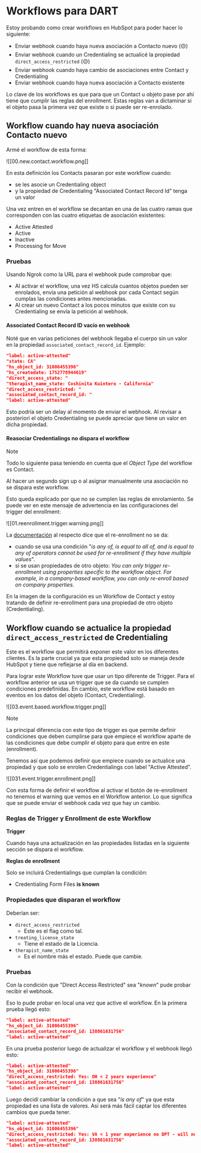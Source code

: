 # Workflows para DART

Estoy probando como crear workflows en HubSpot para poder hacer lo siguiente:

- Enviar webhook cuando haya nueva asociación a Contacto nuevo (🟡)
- Enviar webhook cuando un Credentialing se actualicé la propiedad `direct_access_restricted` (🟡)
- Enviar webhook cuando haya cambio de asociaciones entre Contact y Credentialing
- Enviar webhook cuando haya nueva asociación a Contacto existente

Lo clave de los workflows es que para que un Contact u objeto pase por ahí tiene que cumplir las reglas del enrollment. Estas reglas van a dictaminar si el objeto pasa la primera vez que existe o si puede ser re-enrolado.

## Workflow cuando hay nueva asociación Contacto nuevo

Armé el workflow de esta forma:

![[00.new.contact.workflow.png]]

En esta definición los Contacts pasaran por este workflow cuando:

- se les asocie un Credentialing object
- y la propiedad de Credentialing "Associated Contact Record Id" tenga un valor

Una vez entren en el workflow se decantan en una de las cuatro ramas que corresponden con las cuatro etiquetas de asociación existentes:

- Active Attested
- Active
- Inactive
- Processing for Move

### Pruebas

Usando Ngrok como la URL para el webhook pude comprobar que:

- Al activar el workflow, una vez HS calcula cuantos objetos pueden ser enrolados, envía una petición al webhook por cada Contact según cumplas las condiciones antes mencionadas.
- Al crear un nuevo Contact a los pocos minutos que existe con su Credentialing se envía la petición al webhook.

#### Associated Contact Record ID vacío en webhook

Noté que en varias peticiones del webhook llegaba el cuerpo sin un valor en la propiedad `associated_contact_record_id`. Ejemplo:

```json
"label: active-attested"
"state: CA"
"hs_object_id: 31006455396"
"hs_createdate: 1752778944619"
"direct_access_state: "
"therapist_name_state: Coshinita Kuintero - California"
"direct_access_restricted: "
"associated_contact_record_id: "
"label: active-attested"
```

Esto podría ser un delay al momento de enviar el webhook. Al revisar a posteriori el objeto Credentialing se puede apreciar que tiene un valor en dicha propiedad.

#### Reasociar Credentialings no dispara el workflow

> [!Note]
> Todo lo siguiente pasa teniendo en cuenta que el _Object Type_ del workflow es Contact.

Al hacer un segundo sign up o al asignar manualmente una asociación no se dispara este workflow.

Esto queda explicado por que no se cumplen las reglas de enrolamiento. Se puede ver en este mensaje de advertencia en las configuraciones del trigger del enrollment:

![[01.reenrollment.trigger.warning.png]]

La [documentación](https://knowledge.hubspot.com/workflows/add-re-enrollment-triggers-to-a-workflow#contact-based-workflows) al respecto dice que el re-enrollment no se da:

- cuando se usa una condición "_is any of, is equal to all of, and is equal to any of operators cannot be used for re-enrollment if they have multiple values_".
- si se usan propiedades de otro objeto: _You can only trigger re-enrollment using properties specific to the workflow object. For example, in a company-based workflow, you can only re-enroll based on company properties._

En la imagen de la configuración es un Workflow de Contact y estoy tratando de definir re-enrollment para una propiedad de otro objeto (Credentialing).

## Workflow cuando se actualice la propiedad `direct_access_restricted` de Credentialing

Este es el workflow que permitirá exponer este valor en los diferentes clientes. Es la parte crucial ya que esta propiedad solo se maneja desde HubSpot y tiene que reflejarse al día en backend.

Para lograr este Workflow tuve que usar un tipo diferente de Trigger. Para el workflow anterior se usa un trigger que se da cuando se cumplen condiciones predefinidas. En cambio, este workflow está basado en eventos en los datos del objeto (Contact, Credentialing).

![[03.event.based.workflow.trigger.png]]

> [!Note]
> La principal diferencia con este tipo de trigger es que permite definir condiciones que deben cumplirse para que empiece el workflow aparte de las condiciones que debe cumplir el objeto para que entre en este (enrollment).
>
> Tenemos así que podemos definir que empiece cuando se actualice una propiedad y que solo se enrolen Credentialings con label "Active Attested".
>
> ![[031.event.trigger.enrollment.png]]

Con esta forma de definir el workflow al activar el botón de re-enrollment no tenemos el warning que vemos en el Workflow anterior. Lo que significa que se puede enviar el webhook cada vez que hay un cambio.

### Reglas de Trigger y Enrollment de este Workflow

**Trigger**

Cuando haya una actualización en las propiedades listadas en la siguiente sección se dispara el workflow.

**Reglas de enrollment**

Solo se incluirá Credentialings que cumplan la condición:

- Credentialing Form Files **is known**

### Propiedades que disparan el workflow

Deberían ser:

- `direct_access_restricted`
	- Este es el flag como tal.
- `treating_license_state`
	- Tiene el estado de la Licencia.
- `therapist_name_state`
	- Es el nombre más el estado. Puede que cambie.

### Pruebas

Con la condición que "Direct Access Restricted" sea "_known_" pude probar recibir el webhook.

Eso lo pude probar en local una vez que active el workflow. En la primera prueba llegó esto:
```json
"label: active-attested"
"hs_object_id: 31006455396"
"associated_contact_record_id: 138861631756"
"label: active-attested"
```

En una prueba posterior luego de actualizar el workflow y el webhook llegó esto:
```json
"label: active-attested"
"hs_object_id: 31006455396"
"direct_access_restricted: Yes: OH < 2 years experience"
"associated_contact_record_id: 138861631756"
"label: active-attested"
```

Luego decidí cambiar la condición a que sea "_is any of_" ya que esta propiedad es una lista de valores. Así será más fácil captar los diferentes cambios que pueda tener.

```json
"label: active-attested"
"hs_object_id: 31006455396"
"direct_access_restricted: Yes: VA < 1 year experience no DPT - will need license"
"associated_contact_record_id: 138861631756"
"label: active-attested"
```